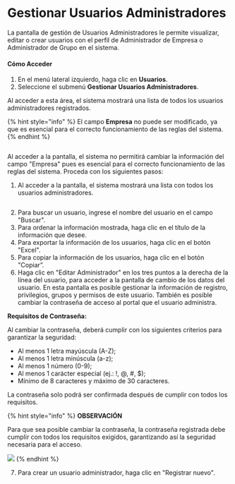 # Gestionar Usuarios Administradores

La pantalla de gestión de Usuarios Administradores le permite visualizar, editar o crear usuarios con el perfil de Administrador de Empresa o Administrador de Grupo en el sistema.

#### **Cómo Acceder**

1. En el menú lateral izquierdo, haga clic en **Usuarios**.
2. Seleccione el submenú **Gestionar Usuarios Administradores**.

Al acceder a esta área, el sistema mostrará una lista de todos los usuarios administradores registrados.

{% hint style="info" %}
El campo **Empresa** no puede ser modificado, ya que es esencial para el correcto funcionamiento de las reglas del sistema.
{% endhint %}

<figure><img src="../../../.gitbook/assets/Captura de tela 2023-11-06 172415 (1).png" alt=""><figcaption></figcaption></figure>

Al acceder a la pantalla, el sistema no permitirá cambiar la información del campo "Empresa" pues es esencial para el correcto funcionamiento de las reglas del sistema. Proceda con los siguientes pasos:

1. Al acceder a la pantalla, el sistema mostrará una lista con todos los usuarios administradores.

<figure><img src="../../../.gitbook/assets/image (65).png" alt=""><figcaption></figcaption></figure>

2. Para buscar un usuario, ingrese el nombre del usuario en el campo "Buscar".
3. Para ordenar la información mostrada, haga clic en el título de la información que desee.
4. Para exportar la información de los usuarios, haga clic en el botón "Excel".
5. Para copiar la información de los usuarios, haga clic en el botón "Copiar”.&#x20;
6. Haga clic en "Editar Administrador" en los tres puntos a la derecha de la línea del usuario, para acceder a la pantalla de cambio de los datos del usuario. En esta pantalla es posible gestionar la información de registro, privilegios, grupos y permisos de este usuario. También es posible cambiar la contraseña de acceso al portal que el usuario administra.

**Requisitos de Contraseña:**

Al cambiar la contraseña, deberá cumplir con los siguientes criterios para garantizar la seguridad:

* Al menos 1 letra mayúscula (A-Z);
* Al menos 1 letra minúscula (a-z);
* Al menos 1 número (0-9);
* Al menos 1 carácter especial (ej.: !, @, #, $);
* Mínimo de 8 caracteres y máximo de 30 caracteres.

La contraseña solo podrá ser confirmada después de cumplir con todos los requisitos.

{% hint style="info" %}
**OBSERVACIÓN**

Para que sea posible cambiar la contraseña, la contraseña registrada debe cumplir con todos los requisitos exigidos, garantizando así la seguridad necesaria para el acceso.

![](<../../../.gitbook/assets/image (1) (1) (1) (1) (1) (1) (1) (1).png>)
{% endhint %}

7. Para crear un usuario administrador, haga clic en "Registrar nuevo".
